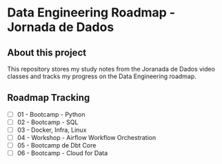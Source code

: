 # Data Engineering Roadmap - Jornada de Dados

## About this project
This repository stores my study notes from the Joranada de Dados video classes and tracks my progress on the Data Engineering roadmap.

## Roadmap Tracking
- [ ] 01 - Bootcamp - Python
- [ ] 02 - Bootcamp - SQL
- [ ] 03 - Docker, Infra, Linux
- [ ] 04 - Workshop - Airflow Workflow Orchestration
- [ ] 05 - Bootcamp de Dbt Core
- [ ] 06 - Bootcamp - Cloud for Data